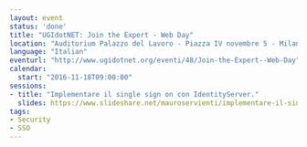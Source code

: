 ```yaml
---
layout: event
status: 'done'
title: "UGIdotNET: Join the Expert - Web Day"
location: "Auditorium Palazzo del Lavoro - Piazza IV novembre 5 - Milano"
language: "Italian"
eventurl: "http://www.ugidotnet.org/eventi/48/Join-the-Expert--Web-Day"
calendar:
  start: "2016-11-18T09:00:00"
sessions:
- title: "Implementare il single sign on con IdentityServer."
  slides: https://www.slideshare.net/mauroservienti/implementare-il-single-sign-on-con-identityserver
tags:
- Security
- SSO
---
```

